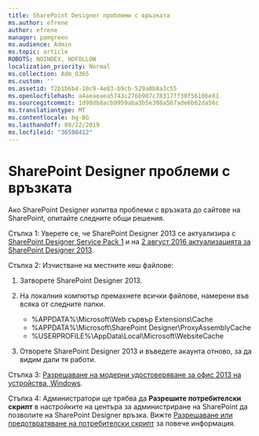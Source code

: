 ```yaml
---
title: SharePoint Designer проблеми с връзката
ms.author: efrene
author: efrene
manager: pamgreen
ms.audience: Admin
ms.topic: article
ROBOTS: NOINDEX, NOFOLLOW
localization_priority: Normal
ms.collection: Adm_O365
ms.custom: ''
ms.assetid: f2b1b6b4-10c9-4e83-b9cb-529a0b8a3c55
ms.openlocfilehash: a4aeaeaea5743c276b907c78317ff30f5610be81
ms.sourcegitcommit: 1d98db8acb9959aba3b5e308a567ade6b62da56c
ms.translationtype: MT
ms.contentlocale: bg-BG
ms.lasthandoff: 08/22/2019
ms.locfileid: "36508412"
---
```

# <a name="sharepoint-designer-connection-issues"></a>SharePoint Designer проблеми с връзката 

Ако SharePoint Designer изпитва проблеми с връзката до сайтове на SharePoint, опитайте следните общи решения.

Стъпка 1: Уверете се, че SharePoint Designer 2013 се актуализира с [SharePoint Designer Service Pack 1](https://support.microsoft.com/help/2817441/description-of-microsoft-sharepoint-designer-2013-service-pack-1-sp1) и на [2 август 2016 актуализацията за SharePoint Designer 2013](https://support.microsoft.com/help/3114721/august-2-2016-update-for-sharepoint-designer-2013-kb3114721).



Стъпка 2: Изчистване на местните кеш файлове:

1. Затворете SharePoint Designer 2013.

2. На локалния компютър премахнете всички файлове, намерени във всяка от следните папки.

    - %APPDATA%\Microsoft\Web сървър Extensions\Cache
    - %APPDATA%\Microsoft\SharePoint Designer\ProxyAssemblyCache
    - %USERPROFILE%\AppData\Local\Microsoft\WebsiteCache

3. Отворете SharePoint Designer 2013 и въведете акаунта отново, за да видим дали тя работи.

Стъпка 3: [Разрешаване на модерни удостоверяване за офис 2013 на устройства, Windows](https://docs.microsoft.com/office365/admin/security-and-compliance/enable-modern-authentication?redirectSourcePath=/article/Enable-Modern-Authentication-for-Office-2013-on-Windows-devices-7dc1c01a-090f-4971-9677-f1b192d6c910&view=o365-worldwide).

Стъпка 4: Администратори ще трябва да **Разрешите потребителски скрипт** в настройките на центъра за администриране на SharePoint да позволите на SharePoint Designer връзка. Вижте [Разрешаване или предотвратяване на потребителски скрипт](https://docs.microsoft.com/sharepoint/allow-or-prevent-custom-script) за повече информация.


